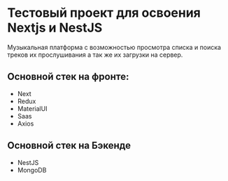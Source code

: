 # Тестовый проект для освоения Nextjs и NestJS

Музыкальная платформа с возможностью просмотра списка и поиска треков их прослушивания а так же их загрузки на сервер.

## Основной стек на фронте:

- Next
- Redux
- MaterialUI
- Saas
- Axios

## Основной стек на Бэкенде

- NestJS
- MongoDB
